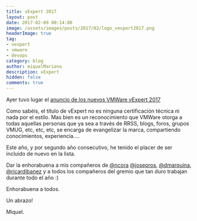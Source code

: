 ```yaml
---
title: vExpert 2017
layout: post
date: 2017-02-09 00:14:00
image: /assets/images/posts/2017/02/logo_vexpert2017.png
headerImage: true
tag:
- vexpert
- vmware
- devops
category: blog
author: miquelMariano
description: vExpert
hidden: false
comments: true
---
```


Ayer tuvo lugar el [anuncio de los nuevos VMWare vExpert 2017](https://blogs.vmware.com/vmtn/2017/02/vexpert-2017-award-announcement.html)

Como sabéis, el título de vExpert no es ninguna certificación técnica ni nada por el estilo. Mas bien es un reconocimiento que VMWare otorga a todas aquellas personas que ya sea a través de RRSS, blogs, foros, grupos VMUG, etc, etc, etc, se encarga de evangelizar la marca, compartiendo conocimientos, experiencia....

Este año, y por segundo año consecutivo, he tenido el placer de ser incluido de nuevo en la lista.

Dar la enhorabuena a mis compañeros de [@ncora](https://twitter.com/ncora) [@josepros](https://twitter.com/josepros), [@dmarquina](https://twitter.com/dmarquina), [@ricardibanez](https://twitter.com/ricardibanez) y a todos los compañeros del gremio que tan duro trabajan durante todo el año :)

Enhorabuena a todos.

Un abrazo!

Miquel.

